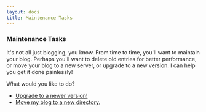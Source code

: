 ```yaml
---
layout: docs
title: Maintenance Tasks
---
```


### Maintenance Tasks

It's not all just blogging, you know.  From time to time, you'll want to maintain your blog.  Perhaps you'll want to delete old entries for better performance, or move your blog to a new server, or upgrade to a new version.  I can help you get it done painlessly!

What would you like to do?

* [Upgrade to a newer version!](/docs/faq/ask-the-expert/upgrade.html)
* [Move my blog to a new directory.](/docs/faq/ask-the-expert/moving-to-new-directory.html)
